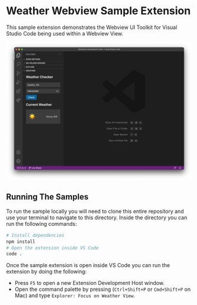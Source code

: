# Weather Webview Sample Extension

This sample extension demonstrates the Webview UI Toolkit for Visual Studio Code being used within a Webview View.

![A screenshot of the sample extension.](./assets/weather-webview-screenshot.png)

## Running The Samples

To run the sample locally you will need to clone this entire repository and use your terminal to navigate to this directory. Inside the directory you can run the following commands:

```bash
# Install dependencies
npm install
# Open the extension inside VS Code
code .
```

Once the sample extension is open inside VS Code you can run the extension by doing the following:

- Press `F5` to open a new Extension Development Host window.
- Open the command palette by pressing (`Ctrl+Shift+P` or `Cmd+Shift+P` on Mac) and type `Explorer: Focus on Weather View`.